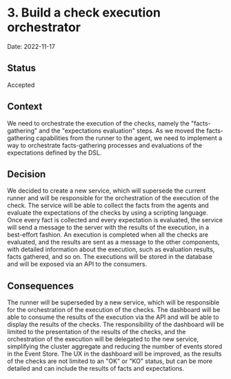 # 3. Build a check execution orchestrator

Date: 2022-11-17

## Status

Accepted

## Context

We need to orchestrate the execution of the checks, namely the "facts-gathering" and the "expectations evaluation" steps.
As we moved the facts-gathering capabilities from the runner to the agent, we need to implement a way to orchestrate facts-gathering processes and evaluations of the expectations defined by the DSL.

## Decision

We decided to create a new service, which will supersede the current runner and will be responsible for the orchestration of the execution of the check.
The service will be able to collect the facts from the agents and evaluate the expectations of the checks by using a scripting language.
Once every fact is collected and every expectation is evaluated, the service will send a message to the server with the results of the execution, in a best-effort fashion.
An execution is completed when all the checks are evaluated, and the results are sent as a message to the other components, with detailed information about the execution, such as evaluation results, facts gathered, and so on.
The executions will be stored in the database and will be exposed via an API to the consumers.

## Consequences

The runner will be superseded by a new service, which will be responsible for the orchestration of the execution of the checks.
The dashboard will be able to consume the results of the execution via the API and will be able to display the results of the checks.
The responsibility of the dashboard will be limited to the presentation of the results of the checks, and the orchestration of the execution will be delegated to the new service,
simplifying the cluster aggregate and reducing the number of events stored in the Event Store.
The UX in the dashboard will be improved, as the results of the checks are not limited to an "OK" or "KO" status, but can be more detailed and can include the results of facts and expectations.
